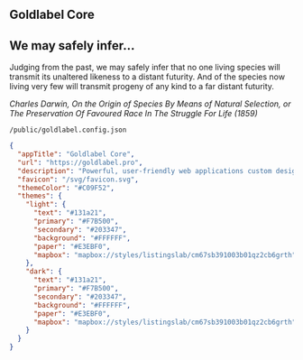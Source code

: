 
## Goldlabel Core

## We may safely infer...

Judging from the past, we may safely infer that no one living species will transmit its unaltered likeness to a distant futurity. And of the species now living very few will transmit progeny of any kind to a far distant futurity.

_Charles Darwin, On the Origin of Species By Means of Natural Selection, or The Preservation Of Favoured Race In The Struggle For Life (1859)_


`/public/goldlabel.config.json`

```json
{
  "appTitle": "Goldlabel Core",
  "url": "https://goldlabel.pro",
  "description": "Powerful, user-friendly web applications custom designed to streamline tasks, boost productivity, and enhance customer experience",
  "favicon": "/svg/favicon.svg",
  "themeColor": "#C09F52",
  "themes": {
    "light": {
      "text": "#131a21",
      "primary": "#F7B500",
      "secondary": "#203347",
      "background": "#FFFFFF",
      "paper": "#E3EBF0",
      "mapbox": "mapbox://styles/listingslab/cm67sb391003b01qz2cb6grth"
    },
    "dark": {
      "text": "#131a21",
      "primary": "#F7B500",
      "secondary": "#203347",
      "background": "#FFFFFF",
      "paper": "#E3EBF0",
      "mapbox": "mapbox://styles/listingslab/cm67sb391003b01qz2cb6grth"
    }
  }
}

```